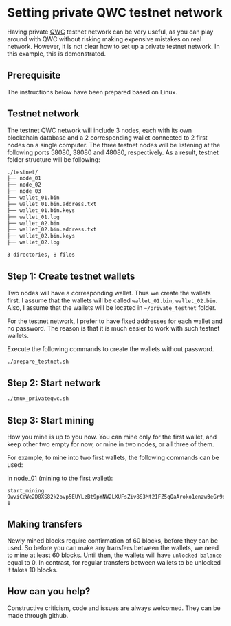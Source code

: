 # Setting private QWC testnet network

Having private [QWC](https://qwertycoin.org/) testnet network can be very useful, as you can play around
with QWC without risking making expensive mistakes on real network. However,
it is not clear how to set up a private testnet network. In this example, this
is demonstrated.

## Prerequisite

The instructions below have been prepared
based on Linux. 

## Testnet network

The testnet QWC network will include 3 nodes, each with its own blockchain database
and a 2 corresponding wallet connected to 2 first nodes on a single computer. The three testnet nodes will be listening at the following ports 58080, 38080 and 48080, respectively. As a result, testnet folder structure will be following:

```bash
./testnet/
├── node_01
├── node_02
├── node_03
├── wallet_01.bin
├── wallet_01.bin.address.txt
├── wallet_01.bin.keys
├── wallet_01.log
├── wallet_02.bin
├── wallet_02.bin.address.txt
├── wallet_02.bin.keys
├── wallet_02.log

3 directories, 8 files
```


## Step 1: Create testnet wallets

Two nodes will have a corresponding wallet. Thus we create the wallets first.
I assume that the wallets will be called `wallet_01.bin`,
`wallet_02.bin`. Also, I assume that the wallets will be located
in `~/private_testnet` folder.

For the testnet network, I prefer to have fixed addresses for each wallet and no password.
The reason is that it is much easier to work with such testnet wallets.

Execute the following commands to create the wallets without password.

```bash
./prepare_testnet.sh
```

## Step 2: Start network

```bash
./tmux_privateqwc.sh
```

## Step 3: Start mining

How you mine is up to you now. You can mine only for the first wallet, and keep other two empty for now,
or mine in two nodes, or all three of them.

For example, to mine into two first wallets, the following commands can be used:


in node_01 (mining to the first wallet):
```
start_mining  9wviCeWe2D8XS82k2ovp5EUYLzBt9pYNW2LXUFsZiv8S3Mt21FZ5qQaAroko1enzw3eGr9qC7X1D7Geoo2RrAotYPwq9Gm8 1
```

## Making transfers

Newly mined blocks require confirmation of 60 blocks, before they can be used. So before you can make any transfers between the wallets, we need to mine at least 60 blocks. Until then, the wallets will have `unlocked balance` equal to 0. In contrast, for regular transfers between wallets to be unlocked it takes 10 blocks.


## How can you help?

Constructive criticism, code and issues are always welcomed. They can be made through github.

